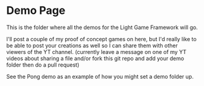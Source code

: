 # Demo Page
This is the folder where all the demos for the Light Game Framework will go. 

I'll post a couple of my proof of concept games on here, but I'd really like to be able to post your creations as well so I can share them with other viewers of the YT channel.
(currently leave a message on one of my YT videos about sharing a file and/or fork this git repo and add your demo folder then do a pull request)

See the Pong demo as an example of how you might set a demo folder up.
